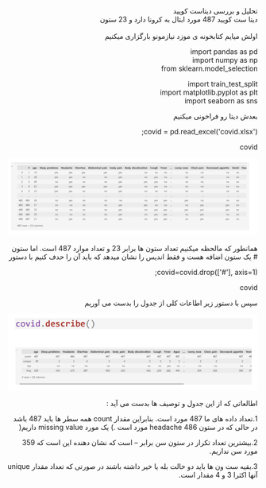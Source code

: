 <div dir="rtl"> 
تحلیل و بررسی دیتاست کویید
<br/>
دیتا ست کویید 487 مورد ابتال به کرونا دارد و 23 ستون
</div>
<br/>
<div dir="rtl">
اولش میایم کتابخونه ی موزد نیازمونو بارگزاری میکنیم

import pandas as pd
<br/>
import numpy as np
<br/>
from sklearn.model_selection

import train_test_split
<br/>
import matplotlib.pyplot as plt
<br/>
import seaborn as sns
<br/>
<div/>
<div dir="rtl">
بعدش دیتا رو فراخونی میکنیم

covid = pd.read_excel('covid.xlsx');

covid

![saed](1.png)

<div/>
<div dir="rtl">
همانطور که مالحظه میکنیم تعداد ستون ها برابر 23 و تعداد موارد 487 است.
اما ستون # یک ستون اضافه هست و فقط اندیس را نشان میدهد که باید آن را حدف 
کنیم با دستور

covid=covid.drop(['#'], axis=1);

covid
<div/>
<div dir="rtl">
سپس با دستور زیر اطاعات کلی از جدول را بدست می آوریم


![saed1](2.png)

اطالعاتی که از این جدول و توصیف ها بدست می آید :

1.تعداد داده های ما 487 مورد است. بنابراین مقدار count همه سطر ها باید 487
باشد در حالی که در ستون headache 486 مورد است .) یک مورد missing
 value داریم(

2.بیشترین تعداد تکرار در ستون سن برابر – است که نشان دهنده این است که 359
مورد سن نداریم.

3.بقیه ست ون ها باید دو حالت بله یا خیر داشته باشند در صورتی که تعداد مقدار 
 unique آنها اکثرا 3 و 4 مقدار است.

<div/>


